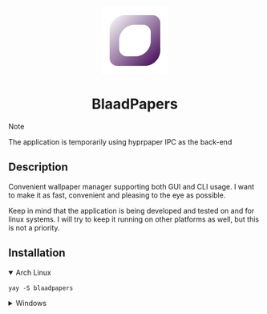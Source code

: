 <div align="center">
    <img src="./resources/blaadpapers.svg" alt="BlaadPapersLogo" width="135"/>
    <h1>BlaadPapers</h1>
</div>

> [!NOTE]
> The application is temporarily using hyprpaper IPC as the back-end

<h2>Description</h2>
<p>Convenient wallpaper manager supporting both GUI and CLI usage. I want to make it as fast, convenient and pleasing to the eye as possible.</p>
<p>Keep in mind that the application is being developed and tested on and for linux systems. I will try to keep it running on other platforms as well, but this is not a priority.</p>

<h2>Installation</h2>
<details open>
    <summary>Arch Linux</summary>
    <pre><code class="language-bash">yay -S blaadpapers</code></pre>
</details>
<details>
    <summary>Windows</summary>
    <p>Expected after adding major features and implementing own wallpaper rendering.</p>
</details>

